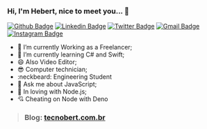 ### Hi, I'm Hebert, nice to meet you... 👋

[![Github Badge](https://img.shields.io/badge/-Github-000?style=flat-square&logo=Github&logoColor=white&link=https://github.com/tecnobert)](https://github.com/tecnobert)
[![Linkedin Badge](https://img.shields.io/badge/-LinkedIn-blue?style=flat-square&logo=Linkedin&logoColor=white&link=https://www.linkedin.com/in/hebert-f-barros/)](https://www.linkedin.com/in/hebert-f-barros/)
[![Twitter Badge](https://img.shields.io/badge/-Twitter-1ca0f1?style=flat-square&labelColor=1ca0f1&logo=twitter&logoColor=white&link=https://twitter.com/hebertsoftware)](https://twitter.com/hebertsoftware)
[![Gmail Badge](https://img.shields.io/badge/-Gmail-c14438?style=flat-square&logo=Gmail&logoColor=white&link=mailto:tecnobertinfo@gmail.com)](mailto:tecnobertinfo@gmail.com)
[![Instagram Badge](https://img.shields.io/badge/-Instagram-C13584?style=flat-square&labelColor=C13584&logo=instagram&logoColor=white&link=https://www.instagram.com/tecnobert/)](https://www.instagram.com/tecnobert/)

- 🔭 I’m currently Working as a Freelancer;
- 🌱 I’m currently learning C# and Swift;
- 😄 Also Video Editor;
- :sunglasses: Computer technician;
- :neckbeard: Engineering Student
- 💬 Ask me about JavaScript;
- :green_heart: In loving with Node.js;
- :cupid: Cheating on Node with Deno

> ### Blog: [tecnobert.com.br](http://tecnobert.com.br/)
